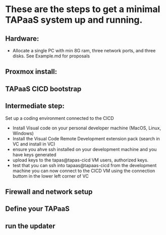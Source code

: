 # These are the steps to get a minimal TAPaaS system up and running.

## Hardware: 
- Allocate a single PC with min 8G ram, three network ports, and three disks. See Example.md for proposals

## Proxmox install:

## TAPaaS CICD bootstrap

## Intermediate step:

Set up a coding environment connected to the CICD

- Install Visual code on your personal developer machine (MacOS, Linux, Windows)
- Install the Visual Code Remote Development extension pack (search in VC and install in VC)
- ensure you ahve ssh installed on your development machine and you have keys generated
- upload keys to the tapas@tapas-cicd VM users, authorized keys.
- test that you can ssh into tapaas@tapaas-cicd from the development machine
you can now connect to the CICD VM using the connection buttom in the lower left corner of VC

## Firewall and network setup

## Define your TAPaaS

## run the updater